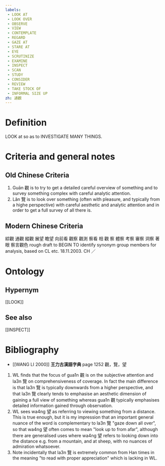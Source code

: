 ```yaml
---
labels: 
 - LOOK AT
 - LOOK OVER
 - OBSERVE
 - VIEW
 - CONTEMPLATE
 - REGARD
 - GAZE AT
 - STARE AT
 - EYE
 - SCRUTINIZE
 - EXAMINE
 - INSPECT
 - SCAN
 - STUDY
 - CONSIDER
 - REVIEW
 - TAKE STOCK OF
 - INFORMAL SIZE UP
zh: 通觀
---
```


# Definition
LOOK at so as to INVESTIGATE MANY THINGS.
# Criteria and general notes
## Old Chinese Criteria
1. Guān 觀 is to try to get a detailed careful overview of something and to survey something complex with careful analytic attention.
2. Lǎn 覽 is to look over something (often with pleasure, and typically from a highe perspective) with careful aesthetic and analytic attention and in order to get a full survey of all there is.
## Modern Chinese Criteria
綜觀
通觀
縱觀
展望
瞻望
向前看
觀察
觀測
察看
相
觀
察
體察
考察
審察
洞察
著眼
察言觀色
rough draft to BEGIN TO identify synonym group members for analysis, based on CL etc. 18.11.2003. CH ／
# Ontology

## Hypernym
[[LOOK]]
## See also
[[INSPECT]]
# Bibliography
- [[WANG LI 2000]]
**王力古漢語字典** page 1252
觀，覽，望
1. WL finds that the focus of gua1n 觀 is on the subjective attention and la3n 覽 on comprehensiveness of coverage.  In fact the main difference is that la3n 覽 is typically downwards from a higher perspective, and that la3n 覽 clearly tends to emphasise an aesthetic dimension of gaining a full view of something whereas gua1n 觀 typically emphasises detailed information gained through observation.
2. WL sees wa4ng 望 as referring to viewing something from a distance.  This is true enough, but it is my impression that an important general nuance of the word is complementary to la3n 覽 "gaze down all over", so that wa4ng 望 often comes to mean "look up to from afar", although there are generalised uses where wa4ng 望 refers to looking down into the distance e.g. from a mountain, and at sheep, with no nuances of admiration whatsoever.
3. Note incidentally that la3n 覽 is extremely common from Han times in the meaning "to read with proper appreciation" which is lacking in WL.
